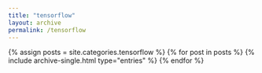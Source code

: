 ```yaml
---
title: "tensorflow"
layout: archive
permalink: /tensorflow
---
```

{% assign posts = site.categories.tensorflow %}
{% for post in posts %}
  {% include archive-single.html type="entries" %}
{% endfor %}
